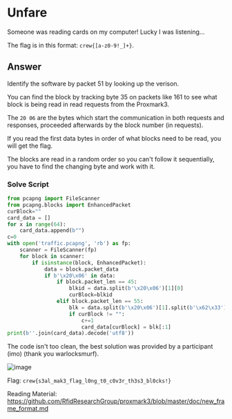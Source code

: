 # Unfare
Someone was reading cards on my computer! Lucky I was listening... 

The flag is in this format: `crew{[a-z0-9!_]+}`.

## Answer

Identify the software by packet 51 by looking up the verison.

You can find the block by tracking byte 35 on packets like 161 to see what block is being read in read requests from the Proxmark3. 

The `20 06` are the bytes which start the communication in both requests and responses, proceeded afterwards by the block number (in requests).

If you read the first data bytes in order of what blocks need to be read, you will get the flag.

The blocks are read in a random order so you can't follow it sequentially, you have to find the changing byte and work with it.

### Solve Script
```python
from pcapng import FileScanner
from pcapng.blocks import EnhancedPacket
curBlock=""
card_data = []
for x in range(64):
    card_data.append(b"")
c=0
with open('traffic.pcapng', 'rb') as fp:
    scanner = FileScanner(fp)
    for block in scanner:
        if isinstance(block, EnhancedPacket):
            data = block.packet_data
            if b'\x20\x06' in data:
                if block.packet_len == 45:
                    blkid = data.split(b'\x20\x06')[1][0]
                    curBlock=blkid
                elif block.packet_len == 55:
                    blk = data.split(b'\x20\x06')[1].split(b'\x62\x33')[0]
                    if curBlock != "":
                        c+=1
                        card_data[curBlock] = blk[:1]
print(b''.join(card_data).decode('utf8'))
```

The code isn't too clean, the best solution was provided by a participant (imo) (thank you warlocksmurf).

![image](https://github.com/user-attachments/assets/059c6e1b-2e5f-41f8-ab95-27641b96dccf)

Flag: `crew{s3al_mak3_flag_l0ng_t0_c0v3r_th3s3_bl0cks!}`

Reading Material: https://github.com/RfidResearchGroup/proxmark3/blob/master/doc/new_frame_format.md
